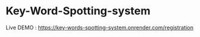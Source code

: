 ﻿# Key-Word-Spotting-system
 Live DEMO : https://key-words-spotting-system.onrender.com/registration
